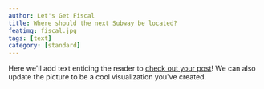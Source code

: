 ```yaml
---
author: Let's Get Fiscal
title: Where should the next Subway be located?
featimg: fiscal.jpg
tags: [text]
category: [standard]
---
```


Here we'll add text enticing the reader to <a href="https://stat231-f20.github.io/Blog-LetsGetFiscal/" target="blank">check out your post</a>!  We can also update the picture to be a cool visualization you've created.


